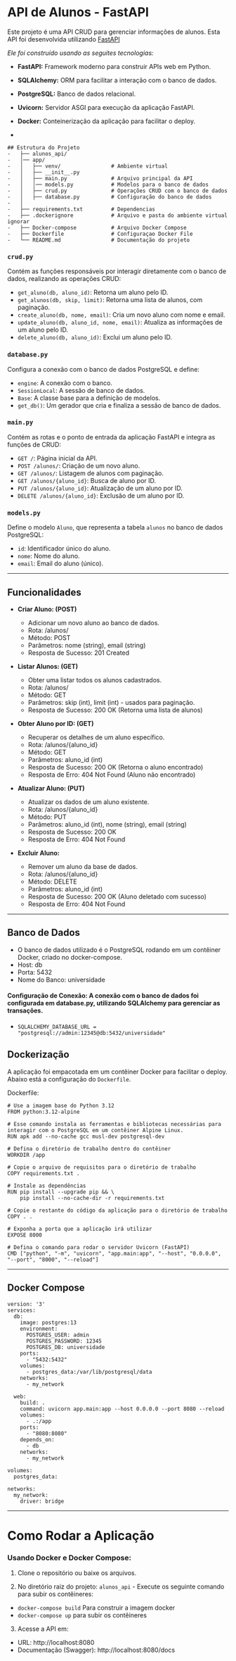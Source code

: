 # API de Alunos - FastAPI

Este projeto é uma API CRUD para gerenciar informações de alunos. Esta API foi desenvolvida utilizando [FastAPI](https://fastapi.tiangolo.com/)

*Ele foi construído usando as seguites tecnologias:*
- **FastAPI:** Framework moderno para construir APIs web em Python.
- **SQLAlchemy:** ORM para facilitar a interação com o banco de dados.
- **PostgreSQL:** Banco de dados relacional.
- **Uvicorn:** Servidor ASGI para execução da aplicação FastAPI.
- **Docker:** Conteinerização da aplicação para facilitar o deploy.

- 
  

    ## Estrutura do Projeto
    -   ├── alunos_api/
    -   │── app/
    -   │   ├── venv/                # Ambiente virtual
    -   │   ├── __init__.py
    -   │   ├── main.py              # Arquivo principal da API
    -   │   │── models.py            # Modelos para o banco de dados
    -   │   ├── crud.py              # Operações CRUD com o banco de dados
    -   │   ├── database.py          # Configuração do banco de dados
    -   │
    -   ├── requirements.txt         # Dependencias   
    -   ├── .dockerignore            # Arquivo e pasta do ambiente virtual ignorar
    -   ├── Docker-compose           # Arquivo Docker Compose
    -   ├── Dockerfile               # Configuraçao Docker File
    -   └── README.md                # Documentação do projeto

      
### `crud.py`
Contém as funções responsáveis por interagir diretamente com o banco de dados, realizando as operações CRUD:

- `get_aluno(db, aluno_id)`: Retorna um aluno pelo ID.
- `get_alunos(db, skip, limit)`: Retorna uma lista de alunos, com paginação.
- `create_aluno(db, nome, email)`: Cria um novo aluno com nome e email.
- `update_aluno(db, aluno_id, nome, email)`: Atualiza as informações de um aluno pelo ID.
- `delete_aluno(db, aluno_id)`: Exclui um aluno pelo ID.

### `database.py`
Configura a conexão com o banco de dados PostgreSQL e define:

- `engine`: A conexão com o banco.
- `SessionLocal`: A sessão de banco de dados.
- `Base`: A classe base para a definição de modelos.
- `get_db()`: Um gerador que cria e finaliza a sessão de banco de dados.

### `main.py`
Contém as rotas e o ponto de entrada da aplicação FastAPI e integra as funções de CRUD:

- `GET /`: Página inicial da API.
- `POST /alunos/`: Criação de um novo aluno.
- `GET /alunos/`: Listagem de alunos com paginação.
- `GET /alunos/{aluno_id}`: Busca de aluno por ID.
- `PUT /alunos/{aluno_id}`: Atualização de um aluno por ID.
- `DELETE /alunos/{aluno_id}`: Exclusão de um aluno por ID.

### `models.py`
Define o modelo `Aluno`, que representa a tabela `alunos` no banco de dados PostgreSQL:

- `id`: Identificador único do aluno.
- `nome`: Nome do aluno.
- `email`: Email do aluno (único).
---

## Funcionalidades

- **Criar Aluno: (POST)**
    - Adicionar um novo aluno ao banco de dados.
    - Rota: /alunos/
    - Método: POST
    - Parâmetros: nome (string), email (string)
    - Resposta de Sucesso: 201 Created
      
- **Listar Alunos: (GET)**
  - Obter uma listar todos os alunos cadastrados.
  - Rota: /alunos/
  - Método: GET
  - Parâmetros: skip (int), limit (int) - usados para paginação.
  - Resposta de Sucesso: 200 OK (Retorna uma lista de alunos)

- **Obter Aluno por ID: (GET)**
  - Recuperar os detalhes de um aluno específico.
  - Rota: /alunos/{aluno_id}
  - Método: GET
  - Parâmetros: aluno_id (int)
  - Resposta de Sucesso: 200 OK (Retorna o aluno encontrado)
  - Resposta de Erro: 404 Not Found (Aluno não encontrado)
  
- **Atualizar Aluno: (PUT)**
  - Atualizar os dados de um aluno existente.
  - Rota: /alunos/{aluno_id}
  - Método: PUT
  - Parâmetros: aluno_id (int), nome (string), email (string)
  - Resposta de Sucesso: 200 OK
  - Resposta de Erro: 404 Not Found

- **Excluir Aluno:**
  - Remover um aluno da base de dados.
  - Rota: /alunos/{aluno_id}
  - Método: DELETE
  - Parâmetros: aluno_id (int)
  - Resposta de Sucesso: 200 OK (Aluno deletado com sucesso)
  - Resposta de Erro: 404 Not Found

 ---

 ## Banco de Dados
 - O banco de dados utilizado é o PostgreSQL rodando em um contêiner Docker, criado no docker-compose.
 - Host: db
 - Porta: 5432
 - Nome do Banco: universidade
   
 #### Configuração de Conexão: A conexão com o banco de dados foi configurada em database.py, utilizando SQLAlchemy para gerenciar as transações.
  - `SQLALCHEMY_DATABASE_URL = "postgresql://admin:12345@db:5432/universidade"`

## Dockerização
 A aplicação foi empacotada em um contêiner Docker para facilitar o deploy. Abaixo está a configuração do `Dockerfile`.

Dockerfile:
```
# Use a imagem base do Python 3.12
FROM python:3.12-alpine

# Esse comando instala as ferramentas e bibliotecas necessárias para interagir com o PostgreSQL em um contêiner Alpine Linux.
RUN apk add --no-cache gcc musl-dev postgresql-dev

# Defina o diretório de trabalho dentro do contêiner
WORKDIR /app

# Copie o arquivo de requisitos para o diretório de trabalho
COPY requirements.txt .

# Instale as dependências
RUN pip install --upgrade pip && \
    pip install --no-cache-dir -r requirements.txt

# Copie o restante do código da aplicação para o diretório de trabalho
COPY . .

# Exponha a porta que a aplicação irá utilizar
EXPOSE 8000

# Defina o comando para rodar o servidor Uvicorn (FastAPI)
CMD ["python", "-m", "uvicorn", "app.main:app", "--host", "0.0.0.0", "--port", "8000", "--reload"]
```
---

## Docker Compose
```
version: '3'
services:
  db:
    image: postgres:13
    environment:
      POSTGRES_USER: admin
      POSTGRES_PASSWORD: 12345
      POSTGRES_DB: universidade
    ports:
      - "5432:5432"
    volumes:
      - postgres_data:/var/lib/postgresql/data
    networks:
      - my_network

  web:
    build: .
    command: uvicorn app.main:app --host 0.0.0.0 --port 8080 --reload
    volumes:
      - .:/app
    ports:
      - "8080:8080"
    depends_on:
      - db
    networks:
      - my_network

volumes:
  postgres_data:

networks:
  my_network:
    driver: bridge
```

---

# Como Rodar a Aplicação
 ### Usando Docker e Docker Compose:
 
 1. Clone o repositório ou baixe os arquivos.

 2. No diretório raiz do projeto: `alunos_api` - Execute os seguinte comando para subir os contêineres:

 - `docker-compose build` Para construir a imagem docker
 - `docker-compose up` para subir os contêineres

3. Acesse a API em:
  - URL: http://localhost:8080
  - Documentação (Swagger): http://localhost:8080/docs
